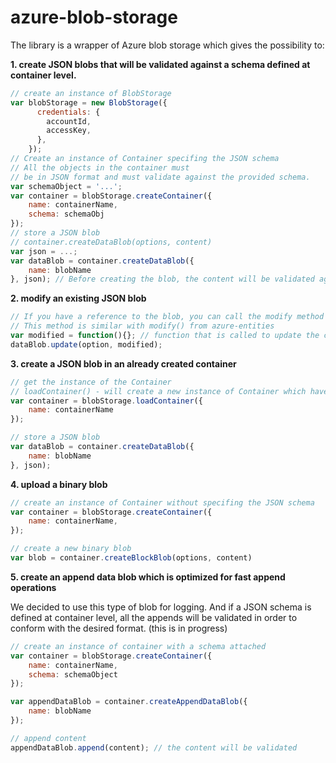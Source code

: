 azure-blob-storage
=====================================

The library is a wrapper of Azure blob storage which gives the possibility to:

**1. create JSON blobs that will be validated against a schema defined at container level.**

```js
// create an instance of BlobStorage
var blobStorage = new BlobStorage({
      credentials: {
        accountId,
        accessKey,
      },
    });
// Create an instance of Container specifing the JSON schema
// All the objects in the container must
// be in JSON format and must validate against the provided schema.
var schemaObject = '...';
var container = blobStorage.createContainer({
    name: containerName,
    schema: schemaObj
});
// store a JSON blob
// container.createDataBlob(options, content)
var json = ...;
var dataBlob = container.createDataBlob({
    name: blobName
}, json); // Before creating the blob, the content will be validated against the schema

```

**2. modify an existing JSON blob**

```js
// If you have a reference to the blob, you can call the modify method
// This method is similar with modify() from azure-entities
var modified = function(){}; // function that is called to update the content
dataBlob.update(option, modified);
```

**3. create a JSON blob in an already created container**

```js
// get the instance of the Container
// loadContainer() - will create a new instance of Container which have the information about the schemaId associated with it
var container = blobStorage.loadContainer({
    name: containerName
});

// store a JSON blob
var dataBlob = container.createDataBlob({
    name: blobName
}, json);
```

**4. upload a binary blob**

```js
// create an instance of Container without specifing the JSON schema
var container = blobStorage.createContainer({
    name: containerName,
});

// create a new binary blob
var blob = container.createBlockBlob(options, content)
```

**5. create an append data blob which is optimized for fast append operations**

We decided to use this type of blob for logging. And if a JSON schema is defined at container level, all the appends will be validated in order to conform with the desired format. (this is in progress)

```js
// create an instance of container with a schema attached
var container = blobStorage.createContainer({
    name: containerName,
    schema: schemaObject
});

var appendDataBlob = container.createAppendDataBlob({
    name: blobName
});

// append content
appendDataBlob.append(content); // the content will be validated
```
